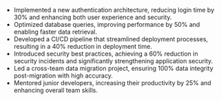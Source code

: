- Implemented a new authentication architecture, reducing login time by 30% and enhancing both user experience and security.  
- Optimized database queries, improving performance by 50% and enabling faster data retrieval.  
- Developed a CI/CD pipeline that streamlined deployment processes, resulting in a 40% reduction in deployment time.  
- Introduced security best practices, achieving a 60% reduction in security incidents and significantly strengthening application security.  
- Led a cross-team data migration project, ensuring 100% data integrity post-migration with high accuracy.  
- Mentored junior developers, increasing their productivity by 25% and enhancing overall team skills.
